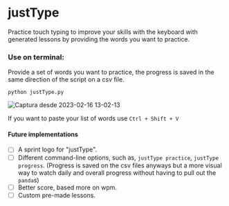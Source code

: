 # justType
Practice touch typing to improve your skills with the keyboard with generated lessons by providing the words you want to practice.



### Use on terminal:
Provide a set of words you want to practice, the progress is saved in the same direction of the script on a csv file.

`python justType.py`

![Captura desde 2023-02-16 13-02-13](https://user-images.githubusercontent.com/101491319/219462379-73372399-134f-4323-a267-9e6a4f2ee25e.png)

If you want to paste your list of words use `Ctrl + Shift + V`

#### Future implementations

- [ ] A sprint logo for "justType".
- [ ] Different command-line options, such as, `justType practice`, `justType progress`.
	(Progress is saved on the csv files anyways but a more visual way to watch daily and overall progress without having to pull out the `panda`s)
- [ ] Better score, based more on wpm.
- [ ] Custom pre-made lessons.
